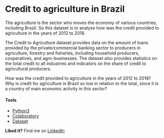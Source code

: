 # Credit to agriculture in Brazil

The agriculture is the sector who moves the economy of various countries, including Brazil. So this dataset is to analyse how was the credit provided to agriculture in the years of 2012 to 2018.

The Credit to Agriculture dataset provides data on the amount of loans provided by the private/commercial banking sector to producers in agriculture, forestry and fisheries, including household producers, cooperatives, and agro-businesses. The dataset also provides statistics on the total credit to all industries and indicators on the share of credit to agricultural producers.

How was the credit provided to agriculture in the years of 2012 to 2018? Why is credit for agriculture in Brazil so low in relation to the total, since it is a country of main economic activity in this sector?

#### Tools
- [Python3](https://www.python.org/)
- [Colaboratory](https://colab.research.google.com/)
- [Dataset](https://www.kaggle.com/josehenriqueroveda/credit-for-agriculture-in-brazil)

**Liked it?**
Find me on [LinkedIn](https://www.linkedin.com/in/jhroveda/)
